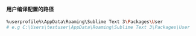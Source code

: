 #### 用户编译配置的路径
```bash
%userprofile%\AppData\Roaming\Sublime Text 3\Packages\User
# e.g C:\Users\testuser\AppData\Roaming\Sublime Text 3\Packages\User
```

